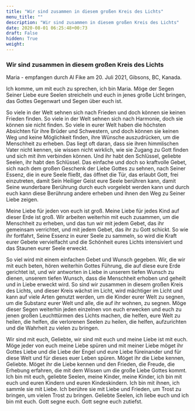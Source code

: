 ```yaml
---
title: "Wir sind zusammen in diesem großen Kreis des Lichts"
menu_title: ""
description: "Wir sind zusammen in diesem großen Kreis des Lichts"
date: 2020-08-01 06:25:48+00:73
draft: False
hidden: True
weight:
---
```

### Wir sind zusammen in diesem großen Kreis des Lichts

Maria - empfangen durch Al Fike am 20. Juli 2021, Gibsons, BC, Kanada.

Ich komme, um mit euch zu sprechen, ich bin Maria. Möge der Segen Seiner Liebe eure Seelen streicheln und euch in jenes große Licht bringen, das Gottes Gegenwart und Segen über euch ist.

So viele in der Welt sehnen sich nach Frieden und doch können sie keinen Frieden finden. So viele in der Welt sehnen sich nach Harmonie, doch sie können sie nicht finden. So viele in eurer Welt haben die höchsten Absichten für ihre Brüder und Schwestern, und doch können sie keinen Weg und keine Möglichkeit finden, ihre Wünsche auszudrücken, um die Menschheit zu erheben. Das liegt oft daran, dass sie ihren himmlischen Vater nicht kennen, sie wissen nicht wirklich, wie sie Zugang zu Gott finden und sich mit ihm verbinden können. Und ihr habt den Schlüssel, geliebte Seelen, ihr habt den Schlüssel. Das einfache und doch so kraftvolle Gebet, sich nach dem großen Geschenk der Liebe Gottes zu sehnen, nach Seiner Essenz, die in eure Seele fließt, das öffnet die Tür, das erlaubt Gott, frei einzutreten, damit Sein Heiliger Geist eure Seele berühren kann, damit Seine wunderbare Berührung durch euch vorgelebt werden kann und durch euch kann diese Berührung andere erheben und ihnen den Weg zu Seiner Liebe zeigen.

Meine Liebe für jeden von euch ist groß. Meine Liebe für jedes Kind auf dieser Erde ist groß. Wir arbeiten weiterhin mit euch zusammen, um die Menschheit zu erheben, und das tun wir mit jedem Gebet, das ihr gemeinsam verrichtet, und mit jedem Gebet, das ihr zu Gott schickt. So wie ihr fortfahrt, Seine Essenz in eurer Seele zu sammeln, so wird die Kraft eurer Gebete vervielfacht und die Schönheit eures Lichts intensiviert und das Staunen eurer Seele erweckt.

So viel wird mit einem einfachen Gebet und Wunsch gegeben. Wir, die wir mit euch beten, hören weiterhin Gottes Führung, die auf diese eure Erde gerichtet ist, und wir antworten in Liebe in unserem tiefen Wunsch zu dienen, unserem tiefen Wunsch, dass die Menschheit erhoben und geheilt und in Liebe erweckt wird. So sind wir zusammen in diesem großen Kreis des Lichts, und dieser Kreis wächst im Licht, wird mächtiger im Licht und kann auf viele Arten genutzt werden, um die Kinder eurer Welt zu segnen, um die Substanz eurer Welt und alle, die auf ihr wohnen, zu segnen. Möge dieser Segen weiterhin jeden einzelnen von euch erwecken und euch zu jenen großen Leuchttürmen des Lichts machen, die helfen, eure Welt zu heilen, die helfen, die verlorenen Seelen zu heilen, die helfen, aufzurichten und die Wahrheit zu vielen zu bringen.

Wir sind mit euch, Geliebte, wir sind mit euch und meine Liebe ist mit euch. Möge jeder von euch meine Liebe spüren und mit meiner Liebe möget ihr Gottes Liebe und die Liebe der Engel und eure Liebe füreinander und für diese Welt und für dieses euer Leben spüren. Möget ihr die Liebe kennen, Geliebte. Möget ihr die Liebe kennen und den Frieden, die Freude, die Erhebung erfahren, die mit dem Wissen um die große Liebe Gottes kommt. Ich bin mit euch, geliebte Seelen, meine Kinder, meine Kinder, ich bin mit euch und euren Kindern und euren Kindeskindern. Ich bin mit ihnen, ich sammle sie mit Liebe. Ich berühre sie mit Liebe und Frieden, um Trost zu bringen, um vielen Trost zu bringen. Geliebte Seelen, ich liebe euch und ich bin mit euch. Gott segne euch. Gott segne euch zutiefst.
